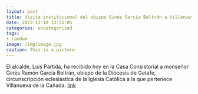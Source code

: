 ```yaml
---
layout: post
title: Visita institucional del obispo Ginés García Beltrán a Villanueva de la Cañada
date: 2023-11-10 13:55:05
categories: uncategorized
tags:
- random
image: /img/image.jpg
caption: This is a picture
---
```

El alcalde, Luis Partida, ha recibido hoy en la Casa Consistorial a monseñor Ginés Ramón García Beltrán, obispo de la Diócesis de Getafe, circunscripción eclesiástica de la Iglesia Católica a la que pertenece Villanueva de la Cañada.  [link](https://www.ayto-villacanada.es/noticias/visita-institucional-del-obispo-gines-garcia-beltran-a-villanueva-de-la-canada/)

